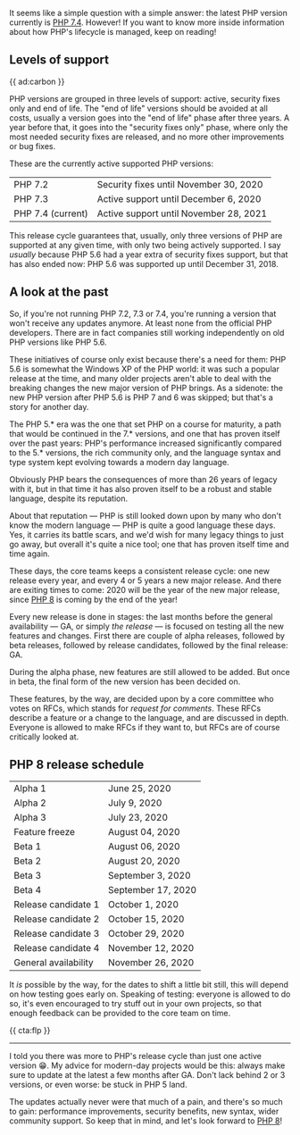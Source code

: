 It seems like a simple question with a simple answer: the latest PHP version currently is [PHP 7.4](/blog/new-in-php-74). However! If you want to know more inside information about how PHP's lifecycle is managed, keep on reading!

## Levels of support

{{ ad:carbon }}

PHP versions are grouped in three levels of support: active, security fixes only and end of life. The "end of life" versions should be avoided at all costs, usually a version goes into the "end of life" phase after three years. A year before that, it goes into the "security fixes only" phase, where only the most needed security fixes are released, and no more other improvements or bug fixes.

These are the currently active supported PHP versions:

<table>
<tr>
    <td>PHP 7.2</td>
    <td>Security fixes until November 30, 2020</td>
</tr>
<tr>
    <td>PHP 7.3</td>
    <td>Active support until December 6, 2020</td>
</tr>
<tr>
    <td>PHP 7.4 (current)</td>
    <td>Active support until November 28, 2021</td>
</tr>
</table>

This release cycle guarantees that, usually, only three versions of PHP are supported at any given time, with only two being actively supported.
I say _usually_ because PHP 5.6 had a year extra of security fixes support, but that has also ended now: PHP 5.6 was supported up until December 31, 2018.

## A look at the past

So, if you're not running PHP 7.2, 7.3 or 7.4, you're running a version that won't receive any updates anymore. At least none from the official PHP developers. There are in fact companies still working independently on old PHP versions like PHP 5.6. 

These initiatives of course only exist because there's a need for them: PHP 5.6 is somewhat the Windows XP of the PHP world: it was such a popular release at the time, and many older projects aren't able to deal with the breaking changes the new major version of PHP brings. As a sidenote: the new PHP version after PHP 5.6 is PHP 7 and 6 was skipped; but that's a story for another day. 

The PHP 5.* era was the one that set PHP on a course for maturity, a path that would be continued in the 7.* versions, and one that has proven itself over the past years: PHP's performance increased significantly compared to the 5.* versions, the rich community only, and the language syntax and type system kept evolving towards a modern day language.

Obviously PHP bears the consequences of more than 26 years of legacy with it, but in that time it has also proven itself to be a robust and stable language, despite its reputation.

About that reputation — PHP is still looked down upon by many who don't know the modern language — PHP is quite a good language these days. Yes, it carries its battle scars, and we'd wish for many legacy things to just go away, but overall it's quite a nice tool; one that has proven itself time and time again.

These days, the core teams keeps a consistent release cycle: one new release every year, and every 4 or 5 years a new major release. And there are exiting times to come: 2020 will be the year of the new major release, since [PHP 8](/blog/new-in-php-8) is coming by the end of the year!

Every new release is done in stages: the last months before the general availability — GA, or simply _the release_ — is focused on testing all the new features and changes. First there are couple of alpha releases, followed by beta releases, followed by release candidates, followed by the final release: GA.

During the alpha phase, new features are still allowed to be added. But once in beta, the final form of the new version has been decided on. 

These features, by the way, are decided upon by a core committee who votes on RFCs, which stands for _request for comments_. These RFCs describe a feature or a change to the language, and are discussed in depth. Everyone is allowed to make RFCs if they want to, but RFCs are of course critically looked at.

## PHP 8 release schedule

<table>
<tr>
    <td>Alpha 1</td>
    <td>June 25, 2020</td>
</tr>
<tr>
    <td>Alpha 2</td>
    <td>July 9, 2020</td>
</tr>
<tr>
    <td>Alpha 3</td>
    <td>July 23, 2020</td>
</tr>
<tr>
    <td>Feature freeze</td>
    <td>August 04, 2020</td>
</tr>
<tr>
    <td>Beta 1</td>
    <td>August 06, 2020</td>
</tr>
<tr>
    <td>Beta 2</td>
    <td>August 20, 2020</td>
</tr>
<tr>
    <td>Beta 3</td>
    <td>September 3, 2020</td>
</tr>
<tr>
    <td>Beta 4</td>
    <td>September 17, 2020</td>
</tr>
<tr>
    <td>Release candidate 1</td>
    <td>October 1, 2020</td>
</tr>
<tr>
    <td>Release candidate 2</td>
    <td>October 15, 2020</td>
</tr>
<tr>
    <td>Release candidate 3</td>
    <td>October 29, 2020</td>
</tr>
<tr>
    <td>Release candidate 4</td>
    <td>November 12, 2020</td>
</tr>
<tr>
    <td>General availability</td>
    <td>November 26, 2020</td>
</tr>
</table>

It _is_ possible by the way, for the dates to shift a little bit still, this will depend on how testing goes early on. Speaking of testing: everyone is allowed to do so, it's even encouraged to try stuff out in your own projects, so that enough feedback can be provided to the core team on time.

{{ cta:flp }}

---

I told you there was more to PHP's release cycle than just one active version 😁. My advice for modern-day projects would be this: always make sure to update at the latest a few months after GA. Don't lack behind 2 or 3 versions, or even worse: be stuck in PHP 5 land. 

The updates actually never were that much of a pain, and there's so much to gain: performance improvements, security benefits, new syntax, wider community support. So keep that in mind, and let's look forward to [PHP 8](/blog/new-in-php-8)!

